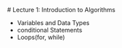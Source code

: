 \# Lecture 1: Introduction to Algorithms

* Variables and Data Types
* conditional Statements
* Loops(for, while)
